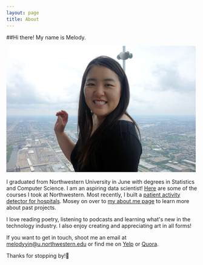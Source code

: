 ```yaml
---
layout: page
title: About
---
```


##Hi there! My name is Melody. 

![cheeks less chubby than they appear](/etc/itme.jpg)

I graduated from Northwestern University in June with degrees in Statistics and Computer Science. I am an aspiring data scientist! [Here](courses) are some of the courses I took at Northwestern. Most recently, I built a [patient activity detector for hospitals](http://melodyyin.github.io/patient-activity-detection-using-kinect). Mosey on over to [my about.me page](https://about.me/melodyyin) to learn more about past projects. 

I love reading poetry, listening to podcasts and learning what's new in the technology industry. I also enjoy creating and appreciating art in all forms!

If you want to get in touch, shoot me an email at melodyyin@u.northwestern.edu or find me on [Yelp](http://yayhappyreviews.yelp.com/) or [Quora](http://www.quora.com/Melody-Yin-5). 

Thanks for stopping by!:wave: